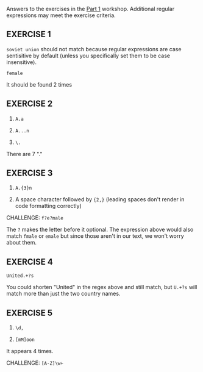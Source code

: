 Answers to the exercises in the [Part 1](part1.html) workshop.  Additional regular expressions may meet the exercise criteria.

## EXERCISE 1

`soviet union` should not match because regular expressions are case sentisitive by default (unless you specifically set them to be case insensitive).

`female`

It should be found 2 times 


## EXERCISE 2

1. `A.a`

2. `A...n`

3. `\.`

There are 7 "."


## EXERCISE 3

1. `A.{3}n`


2. A space character followed by `{2,}`  (leading spaces don't render in code formatting correctly)


CHALLENGE: `f?e?male`

The `?` makes the letter before it optional.  The expression above would also match `fmale` or `emale` but since those aren't in our text, we won't worry about them.  

## EXERCISE 4

`United.+?s`

You could shorten "United" in the regex above and still match, but `U.+?s` will match more than just the two country names.


## EXERCISE 5

1. `\d,`

2. `[mM]oon`

It appears 4 times.

CHALLENGE: `[A-Z]\w+`
